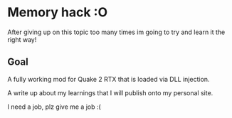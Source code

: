 # Memory hack :O
After giving up on this topic too many times im going to try and learn it the right way!

## Goal
A fully working mod for Quake 2 RTX that is loaded via DLL injection.

A write up about my learnings that I will publish onto my personal site. 


I need a job, plz give me a job :( 

